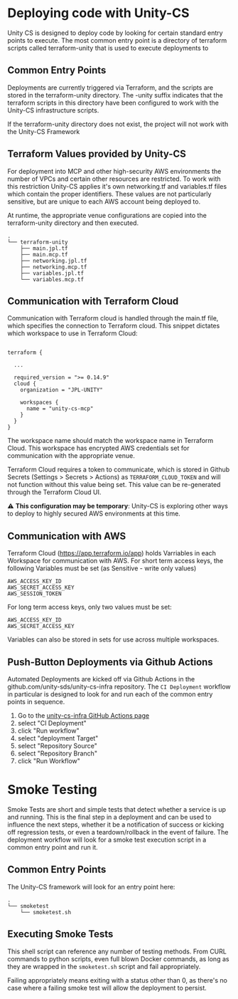# Deploying code with Unity-CS

Unity CS is designed to deploy code by looking for certain standard entry points to execute.  The most common entry point is a directory of terraform scripts called terraform-unity that is used to execute deployments to 

## Common Entry Points

Deployments are currently triggered via Terraform, and the scripts are stored in the terraform-unity directory.  The -unity suffix indicates that the terraform scripts in this directory have been configured to work with the Unity-CS infrastructure scripts.

If the terraform-unity directory does not exist, the project will not work with the Unity-CS Framework

## Terraform Values provided by Unity-CS

For deployment into MCP and other high-security AWS environments the number of VPCs and certain other resources are restricted.  To work with this restriction Unity-CS applies it's own networking.tf and variables.tf files which contain the proper identifiers.  These values are not particularly sensitive, but are unique to each AWS account being deployed to.  

At runtime, the appropriate venue configurations are copied into the terraform-unity directory and then executed.

```
.
└── terraform-unity
    ├── main.jpl.tf
    ├── main.mcp.tf
    ├── networking.jpl.tf
    ├── networking.mcp.tf
    ├── variables.jpl.tf
    └── variables.mcp.tf
```

## Communication with Terraform Cloud

Communication with Terraform cloud is handled through the main.tf file, which specifies the connection to Terraform cloud.  This snippet dictates which workspace to use in Terraform Cloud:

```

terraform {

  ...

  required_version = ">= 0.14.9"
  cloud {
    organization = "JPL-UNITY"

    workspaces {
      name = "unity-cs-mcp"
    }
  }
}
```

The workspace name should match the workspace name in Terraform Cloud.  This workspace has encrypted AWS credentials set for communication with the appropriate venue.

Terraform Cloud requires a token to communicate, which is stored in Github Secrets (Settings > Secrets > Actions) as `TERRAFORM_CLOUD_TOKEN` and will not function without this value being set.  This value can be re-generated through the Terraform Cloud UI.

:warning: **This configuration may be temporary**: Unity-CS is exploring other ways to deploy to highly secured AWS environments at this time.


## Communication with AWS

Terraform Cloud (https://app.terraform.io/app) holds Varriables in each Workspace for communication with AWS.  For short term access keys, the following Variables must be set (as Sensitive - write only values)

```
AWS_ACCESS_KEY_ID
AWS_SECRET_ACCESS_KEY
AWS_SESSION_TOKEN
```

For long term access keys, only two values must be set:

```
AWS_ACCESS_KEY_ID
AWS_SECRET_ACCESS_KEY
```

Variables can also be stored in sets for use across multiple workspaces.

## Push-Button Deployments via Github Actions

Automated Deployments are kicked off via Github Actions in the github.com/unity-sds/unity-cs-infra repository.  The `CI Deployment` workflow in particular is designed to look for and run each of the common entry points in sequence.  

1) Go to the [unity-cs-infra GitHub Actions page](https://github.com/unity-sds/unity-cs-infra/actions)
2) select "CI Deployment"
3) click "Run workflow"
4) select "deployment Target"
5) select "Repository Source"
6) select "Repository Branch"
7) click "Run Workflow"

# Smoke Testing

Smoke Tests are short and simple tests that detect whether a service is up and running.  This is the final step in a deployment and can be used to influence the next steps, whether it be a notification of success or kicking off regression tests, or even a teardown/rollback in the event of failure.  The deployment workflow will look for a smoke test execution script in a common entry point and run it.  

## Common Entry Points

The Unity-CS framework will look for an entry point here: 

```
.
└── smoketest
    └── smoketest.sh
```

## Executing Smoke Tests

This shell script can reference any number of testing methods.  From CURL commands to python scripts, even full blown Docker commands, as long as they are wrapped in the `smoketest.sh` script and fail appropriately.  

Failing appropriately means exiting with a status other than 0, as there's no case where a failing smoke test will allow the deployment to persist.

